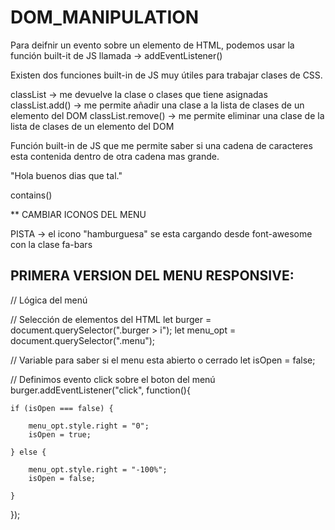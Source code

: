 # DOM_MANIPULATION

Para deifnir un evento sobre un elemento de HTML, podemos usar la función built-it de JS llamada -> addEventListener()

Existen dos funciones built-in de JS muy útiles para trabajar clases de CSS. 

classList -> me devuelve la clase o clases que tiene asignadas
classList.add() -> me permite añadir una clase a la lista de clases de un elemento del DOM
classList.remove() -> me permite eliminar una clase de la lista de clases de un elemento del DOM


Función built-in de JS que me permite saber si una cadena de caracteres esta contenida dentro de otra cadena mas grande.

"Hola buenos dias que tal."

contains()


** CAMBIAR ICONOS DEL MENU

PISTA -> el icono "hamburguesa" se esta cargando desde font-awesome con la clase fa-bars




## PRIMERA VERSION DEL MENU RESPONSIVE:

// Lógica del menú

// Selección de elementos del HTML
let burger = document.querySelector(".burger > i");
let menu_opt = document.querySelector(".menu");

// Variable para saber si el menu esta abierto o cerrado
let isOpen = false;

// Definimos evento click sobre el boton del menú
burger.addEventListener("click", function(){
    
    if (isOpen === false) {

        menu_opt.style.right = "0";
        isOpen = true;

    } else {

        menu_opt.style.right = "-100%";
        isOpen = false;

    }
    
});